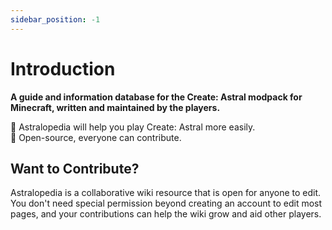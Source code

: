 ```yaml
---
sidebar_position: -1
---
```


# Introduction

**A guide and information database for the Create: Astral modpack for Minecraft, written and maintained by the players.**

🚀 Astralopedia will help you play Create: Astral more easily.  
💸 Open-source, everyone can contribute.

## Want to Contribute?

Astralopedia is a collaborative wiki resource that is open for anyone to edit. You don't need special permission beyond creating an account to edit most pages, and your contributions can help the wiki grow and aid other players.
